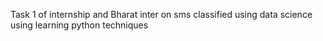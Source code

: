 Task 1 of internship and Bharat inter on sms classified using data science using learning python techniques
